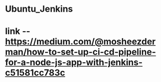 # Ubuntu_Jenkins

# link -- https://medium.com/@mosheezderman/how-to-set-up-ci-cd-pipeline-for-a-node-js-app-with-jenkins-c51581cc783c
